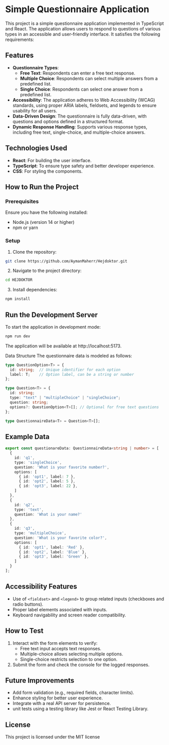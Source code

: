 # Simple Questionnaire Application

This project is a simple questionnaire application implemented in TypeScript and React. The application allows users to respond to questions of various types in an accessible and user-friendly interface. It satisfies the following requirements:

## Features

- **Questionnaire Types**:
  - **Free Text**: Respondents can enter a free text response.
  - **Multiple Choice**: Respondents can select multiple answers from a predefined list.
  - **Single Choice**: Respondents can select one answer from a predefined list.
- **Accessibility**: The application adheres to Web Accessibility (WCAG) standards, using proper ARIA labels, fieldsets, and legends to ensure usability for all users.
- **Data-Driven Design**: The questionnaire is fully data-driven, with questions and options defined in a structured format.
- **Dynamic Response Handling**: Supports various response types, including free text, single-choice, and multiple-choice answers.

## Technologies Used

- **React**: For building the user interface.
- **TypeScript**: To ensure type safety and better developer experience.
- **CSS**: For styling the components.

## How to Run the Project

### Prerequisites

Ensure you have the following installed:

- Node.js (version 14 or higher)
- npm or yarn

### Setup

1. Clone the repository:
```bash
git clone https://github.com/AymanMaherr/Hejdoktor.git
```
2. Navigate to the project directory:
```bash
cd HEJDOKTOR
```
3. Install dependencies:
```bash
npm install
```
## Run the Development Server
To start the application in development mode:
```bash
npm run dev
```
The application will be available at http://localhost:5173.



Data Structure
The questionnaire data is modeled as follows:
```typescript
type QuestionOption<T> = {
  id: string;  // Unique identifier for each option
  label: T;    // Option label, can be a string or number
};

type Question<T> = {
  id: string;
  type: "text" | "multipleChoice" | "singleChoice";
  question: string;
  options?: QuestionOption<T>[]; // Optional for free text questions
};

type QuestionnaireData<T> = Question<T>[];
```
## Example Data
```typescript
export const questionareData: QuestionnaireData<string | number> = [
  {
    id: 'q1',
    type: 'singleChoice',
    question: 'What is your favorite number?',
    options: [
      { id: 'opt1', label: 7 },
      { id: 'opt2', label: 5 },
      { id: 'opt3', label: 22 },
    ]
  },
  {
    id: 'q2',
    type: 'text',
    question: 'What is your name?'
  },
  {
    id: 'q3',
    type: 'multipleChoice',
    question: 'What is your favorite color?',
    options: [
      { id: 'opt1', label: 'Red' },
      { id: 'opt2', label: 'Blue' },
      { id: 'opt3', label: 'Green' },
    ]
  }
];
```


## Accessibility Features

 - Use of ``<fieldset>`` and ``<legend>`` to group related inputs (checkboxes and radio buttons).
 - Proper label elements associated with inputs.
 - Keyboard navigability and screen reader compatibility.

## How to Test

1. Interact with the form elements to verify:
    - Free text input accepts text responses.
    - Multiple-choice allows selecting multiple options.
    - Single-choice restricts selection to one option.
2. Submit the form and check the console for the logged responses.

## Future Improvements

- Add form validation (e.g., required fields, character limits).
- Enhance styling for better user experience.
- Integrate with a real API server for persistence.
- unit tests using a testing library like Jest or React Testing Library.

## License

This project is licensed under the MIT license
